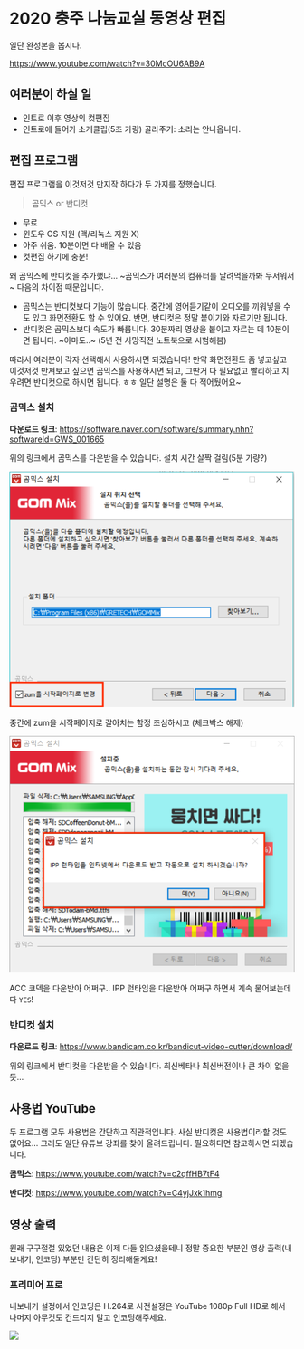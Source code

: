# 2020 충주 나눔교실 동영상 편집

일단 완성본을 봅시다.

<https://www.youtube.com/watch?v=30McOU6AB9A>

## 여러분이 하실 일

* 인트로 이후 영상의 컷편집
* 인트로에 들어가 소개클립(5초 가량) 골라주기: 소리는 안나옵니다.

## 편집 프로그램

편집 프로그램을 이것저것 만지작 하다가 두 가지를 정했습니다.

> 곰믹스 or 반디컷

* 무료
* 윈도우 OS 지원 (맥/리눅스 지원 X)
* 아주 쉬움. 10분이면 다 배울 수 있음
* 컷편집 하기에 충분!

왜 곰믹스에 반디컷을 추가했냐... ~곰믹스가 여러분의 컴퓨터를 날려먹을까봐 무서워서~ 다음의 차이점 때문입니다.

* 곰믹스는 반디컷보다 기능이 많습니다. 중간에 영어듣기같이 오디오를 끼워넣을 수도 있고 화면전환도 할 수 있어요. 반면, 반디컷은 정말 붙이기와 자르기만 됩니다.
* 반디컷은 곰믹스보다 속도가 빠릅니다. 30분짜리 영상을 붙이고 자르는 데 10분이면 됩니다. ~아마도..~ (5년 전 사망직전 노트북으로 시험해봄)

따라서 여러분이 각자 선택해서 사용하시면 되겠습니다! 만약 화면전환도 좀 넣고싶고 이것저것 만져보고 싶으면 곰믹스를 사용하시면 되고, 그딴거 다 필요없고 빨리하고 치우려면 반디컷으로 하시면 됩니다. ㅎㅎ 일단 설명은 둘 다 적어뒀어요~

### 곰믹스 설치

**다운로드 링크**: <https://software.naver.com/software/summary.nhn?softwareId=GWS_001665>

위의 링크에서 곰믹스를 다운받을 수 있습니다. 설치 시간 살짝 걸림(5분 가량?)

![](Figures/Gommix_Install_1.png)

중간에 zum을 시작페이지로 갈아치는 함정 조심하시고 (체크박스 해제)

![](Figures/Gommix_Install_2.png)

ACC 코덱을 다운받아 어쩌구.. IPP 런타임을 다운받아 어쩌구 하면서 계속 물어보는데 다 `YES`!

### 반디컷 설치

**다운로드 링크**: <https://www.bandicam.co.kr/bandicut-video-cutter/download/>

위의 링크에서 반디컷을 다운받을 수 있습니다. 최신베타나 최신버전이나 큰 차이 없을듯...

## 사용법 YouTube

두 프로그램 모두 사용법은 간단하고 직관적입니다. 사실 반디컷은 사용법이라할 것도 없어요... 그래도 일단 유튜브 강좌를 찾아 올려드립니다. 필요하다면 참고하시면 되겠습니다.

**곰믹스**: <https://www.youtube.com/watch?v=c2qffHB7tF4>

**반디컷**: <https://www.youtube.com/watch?v=C4yjJxk1hmg>

## 영상 출력

원래 구구절절 있었던 내용은 이제 다들 읽으셨을테니 정말 중요한 부분인 영상 출력(내보내기, 인코딩) 부분만 간단히 정리해둘게요!

### 프리미어 프로

내보내기 설정에서 인코딩은 H.264로 사전설정은 YouTube 1080p Full HD로 해서 나머지 아무것도 건드리지 말고 인코딩해주세요.

![](Figures/PrPro_Preset.png)